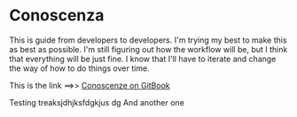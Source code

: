 # Conoscenza

This is guide from developers to developers. I'm trying my best to make this as best as possible. I'm still figuring out how the workflow will be, but I think that everything will be just fine. I know that I'll have to iterate and change the way of how to do things over time.

This is the link ==>> [Conoscenze on GitBook](https://henryjperez.gitbook.io/conosceza)

Testing treaksjdhjksfdgkjus dg
And another one
